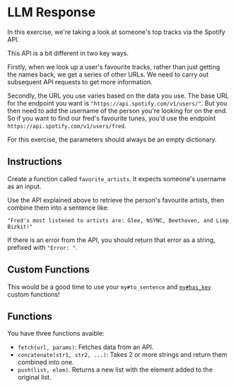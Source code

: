 # LLM Response

In this exercise, we're taking a look at someone's top tracks via the Spotify API.

This API is a bit different in two key ways.

Firstly, when we look up a user's favourite tracks, rather than just getting the names back, we get a series of other URLs. We need to carry out subsequent API requests to get more information.

Secondly, the URL you use varies based on the data you use.
The base URL for the endpoint you want is `"https://api.spotify.com/v1/users/"`. But you then need to add the username of the person you're looking for on the end. So if you want to find our fred's favourite tunes, you'd use the endpoint `https://api.spotify.com/v1/users/fred`.

For this exercise, the parameters should always be an empty dictionary.

## Instructions

Create a function called `favorite_artists`.
It expects someone's username as an input.

Use the API explained above to retrieve the person's favourite artists, then combine them into a sentence like:

```jikiscript
"Fred's most listened to artists are: Glee, NSYNC, Beethoven, and Limp Bizkit!"
```

If there is an error from the API, you should return that error as a string, prefixed with `"Error: "`.

## Custom Functions

This would be a good time to use your `my#to_sentence` and [`my#has_key`](/bootcamp/custom_functions/has_key/edit) custom functions!

## Functions

You have three functions avaible:

- `fetch(url, params)`: Fetches data from an API.
- `concatenate(str1, str2, ...)`: Takes 2 or more strings and return them combined into one.
- `push(list, elem)`. Returns a new list with the element added to the original list.
